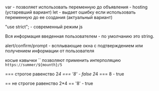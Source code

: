 var - позволяет использовать переменную до объявления - hosting (устаревший вариант)
let - выдает ошибку если использовать переменную до ее создания (актуальный вариант)

"use strict"; - современный режим js

Вся информация введенная пользователем - по умолчанию это string.

alert/confirm/prompt - всплывающие окна с подтверждением или получением информации от пользователя

косые кавычки `` позволяют применить интерполяцию `https://summer/${mounth}/5`

=== строгое равенство 2*4 === '8' - false 2*4 === 8 - true

== не строгое равенство 2*4 == '8' - true

